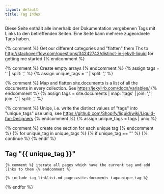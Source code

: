 ```yaml
---
layout: default
title: Tag Index
---
```


Diese Seite enthält alle innerhalb der Dokumentation vergebenen Tags mit Links to den betreffenden Seiten.
Eine Seite kann mehrere zugeordnete Tags haben.

{% comment %}
Get our different categories and "flatten" them
Thx to http://stackoverflow.com/questions/34242743/distinct-in-jekyll-liquid for getting me started
{% endcomment %}

{% comment %} Create empty arrays {% endcomment %}
{% assign tags = '' | split: ',' %}
{% assign unique_tags = '' | split: ',' %}

{% comment %} 
Map and flatten 
site.documents is a list of all the documents in every collection. See https://jekyllrb.com/docs/variables/
{% endcomment %}
{% assign tags =  site.documents | map: 'tags' | join: ',' | join: ',' | split: ',' %}

{% comment %} Uniqe, i.e. write the distinct values of "tags" into "unique_tags" 
use uniq, see https://github.com/Shopify/liquid/wiki/Liquid-for-Designers
{% endcomment %}
{% assign unique_tags = tags | uniq %}

{% comment %} create one section for each unique tag {% endcomment %}
{% for unique_tag in unique_tags %}
	{% if unique_tag == "" %}
		{% continue %}
	{% endif %}
## Tag "{{ unique_tag }}"

	{% comment %} iterate all pages which have the current tag and add links to them {% endcomment %}
	
	{% include tag_linklist.md pages=site.documents tag=unique_tag %}

{% endfor %}


	
	